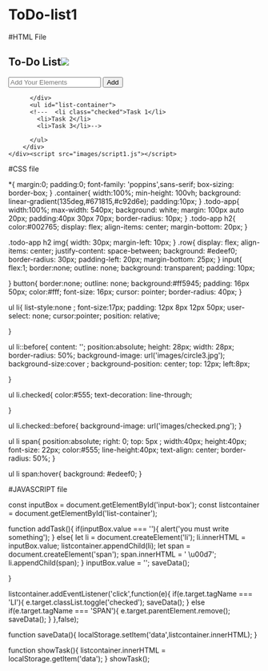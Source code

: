 # ToDo-list1


#HTML File

<!DOCTYPE html>
<html lang="en">
<head>
    <meta charset="UTF-8">
    <meta name="viewport" content="width=device-width, initial-scale=1.0">
    <title>TO-Do List</title>
    <link rel="stylesheet" href="style.css">
</head>
<body>
    <div class="container ">
        <div class="todo-app">
            <h2>To-Do List<img src="images/todo.png"></h2>
          <div class="row">
            <input type="text" id="input-box" placeholder="Add Your Elements">
            <button  onclick="addTask()">Add</button>

          </div>
          <ul id="list-container">
          <!---  <li class="checked">Task 1</li>
            <li>Task 2</li>
            <li>Task 3</li>-->

          </ul>
        </div>
    </div><script src="images/script1.js"></script>
</body>
</html>




#CSS file


*{
    margin:0;
    padding:0;
    font-family: 'poppins',sans-serif;
    box-sizing: border-box;
}
.container{
    width:100%;
    min-height: 100vh;
    background: linear-gradient(135deg,#671815,#c92d6e);
    padding:10px;
}
.todo-app{
    width:100%;
    max-width: 540px;
    background: white;
    margin: 100px auto 20px;
    padding:40px 30px 70px;
    border-radius: 10px;
}
.todo-app h2{
  color:#002765;
  display: flex;
  align-items: center;
  margin-bottom: 20px;
}

.todo-app h2 img{
    width: 30px;
    margin-left: 10px;
}
.row{
    display: flex;
    align-items: center;
    justify-content: space-between;
    background: #edeef0;
    border-radius: 30px;
    padding-left: 20px;
    margin-bottom: 25px;
}
input{
    flex:1;
    border:none;
    outline: none;
    background: transparent;
    padding: 10px;

}
button{
    border:none;
    outline: none;
    background:#ff5945;
    padding: 16px 50px;
    color:#fff;
    font-size: 16px;
    cursor: pointer;
    border-radius: 40px;
}

ul li{
    list-style:none ;
    font-size:17px;
    padding: 12px 8px 12px 50px;
    user-select: none;
    cursor:pointer;
    position: relative;

}

ul li::before{
    content: '';
    position:absolute;
    height: 28px;
    width: 28px;
    border-radius: 50%;
    background-image: url('images/circle3.jpg');
    background-size:cover ;
    background-position: center;
    top: 12px;
    left:8px;

}

 ul li.checked{
    color:#555;
    text-decoration: line-through;

}

ul li.checked::before{
    background-image: url('images/checked.png');
}

ul li span{
    position:absolute;
    right: 0;
    top: 5px ;
    width:40px;
    height:40px;
    font-size: 22px;
    color:#555;
    line-height:40px;
    text-align: center;
    border-radius: 50%;
}

ul li span:hover{
    background: #edeef0;
}





#JAVASCRIPT file


const inputBox = document.getElementById('input-box');
const listcontainer = document.getElementById('list-container');


function addTask(){
    if(inputBox.value === ''){
        alert('you must write something');
    }
    else{
      let li = document.createElement('li');
      li.innerHTML = inputBox.value;
      listcontainer.appendChild(li);
      let span = document.createElement('span');
      span.innerHTML = ' \u00d7';
      li.appendChild(span);
    }
    inputBox.value = '';
    saveData();


}

listcontainer.addEventListener('click',function(e){
    if(e.target.tagName === 'LI'){
        e.target.classList.toggle('checked');
        saveData();
    }
    else if(e.target.tagName === 'SPAN'){
        e.target.parentElement.remove();
        saveData();
    }
},false);

function saveData(){
    localStorage.setItem('data',listcontainer.innerHTML);
}

function showTask(){
    listcontainer.innerHTML = localStorage.getItem('data');
}
showTask();
